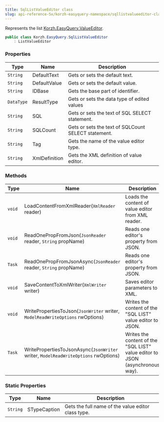 ```yaml
---
title: SqlListValueEditor class
slug: api-reference-5x/korzh-easyquery-namespace/sqllistvalueeditor-class
---
```


Represents the list [Korzh.EasyQuery.ValueEditor](//easyquery/docs/api-reference-5x/korzh-easyquery-namespace/valueeditor-class).
```csharp
public class Korzh.EasyQuery.SqlListValueEditor
    : ListValueEditor

```

### Properties

| Type | Name | Description | 
| --- | --- | --- | 
| `String` | DefaultText | Gets or sets the default text. | 
| `String` | DefaultValue | Gets or sets the default value. | 
| `String` | IDBase | Gets the base part of identifier. | 
| `DataType` | ResultType | Gets or sets the data type of edited values | 
| `String` | SQL | Gets or sets the text of SQL SELECT statement. | 
| `String` | SQLCount | Gets or sets the text of SQLCount SELECT statement. | 
| `String` | Tag | Gets the name of the value editor type. | 
| `String` | XmlDefinition | Gets the XML definition of value editor. | 


### Methods

| Type | Name | Description | 
| --- | --- | --- | 
| `void` | LoadContentFromXmlReader(`XmlReader` reader) | Loads the content of value editor from XML reader. | 
| `void` | ReadOnePropFromJson(`JsonReader` reader, `String` propName) | Reads one editor's property from JSON. | 
| `Task` | ReadOnePropFromJsonAsync(`JsonReader` reader, `String` propName) | Reads one editor's property from JSON. | 
| `void` | SaveContentToXmlWriter(`XmlWriter` writer) | Saves editor parameters to XML. | 
| `void` | WritePropertiesToJson(`JsonWriter` writer, `ModelReadWriteOptions` rwOptions) | Writes the content of the "SQL LIST" value editor to JSON. | 
| `Task` | WritePropertiesToJsonAsync(`JsonWriter` writer, `ModelReadWriteOptions` rwOptions) | Writes the content of the "SQL LIST" value editor to JSON (asynchronous way). | 


### Static Properties

| Type | Name | Description | 
| --- | --- | --- | 
| `String` | STypeCaption | Gets the full name of the value editor class type. |